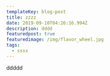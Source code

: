 ```yaml
---
templateKey: blog-post
title: zzzz
date: 2019-09-10T04:26:16.994Z
description: dddd
featuredpost: true
featuredimage: /img/flavor_wheel.jpg
tags:
  - ssss
---
```

ddddd
